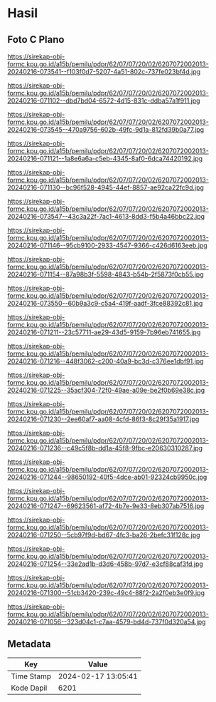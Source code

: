 # Hasil

## Foto C Plano

https://sirekap-obj-formc.kpu.go.id/a15b/pemilu/pdpr/62/07/07/20/02/6207072002013-20240216-073541--f103f0d7-5207-4a51-802c-737fe023bf4d.jpg

https://sirekap-obj-formc.kpu.go.id/a15b/pemilu/pdpr/62/07/07/20/02/6207072002013-20240216-071102--dbd7bd04-6572-4d15-831c-ddba57a1f911.jpg

https://sirekap-obj-formc.kpu.go.id/a15b/pemilu/pdpr/62/07/07/20/02/6207072002013-20240216-073545--470a9756-602b-49fc-9d1a-812fd39b0a77.jpg

https://sirekap-obj-formc.kpu.go.id/a15b/pemilu/pdpr/62/07/07/20/02/6207072002013-20240216-071121--1a8e6a6a-c5eb-4345-8af0-6dca74420192.jpg

https://sirekap-obj-formc.kpu.go.id/a15b/pemilu/pdpr/62/07/07/20/02/6207072002013-20240216-071130--bc96f528-4945-44ef-8857-ae92ca22fc9d.jpg

https://sirekap-obj-formc.kpu.go.id/a15b/pemilu/pdpr/62/07/07/20/02/6207072002013-20240216-073547--43c3a22f-7ac1-4613-8dd3-f5b4a46bbc22.jpg

https://sirekap-obj-formc.kpu.go.id/a15b/pemilu/pdpr/62/07/07/20/02/6207072002013-20240216-071146--95cb9100-2933-4547-9366-c426d6163eeb.jpg

https://sirekap-obj-formc.kpu.go.id/a15b/pemilu/pdpr/62/07/07/20/02/6207072002013-20240216-071154--87a98b3f-5598-4843-b54b-2f5873f0cb55.jpg

https://sirekap-obj-formc.kpu.go.id/a15b/pemilu/pdpr/62/07/07/20/02/6207072002013-20240216-073550--60b9a3c9-c5a4-419f-aadf-3fce88392c81.jpg

https://sirekap-obj-formc.kpu.go.id/a15b/pemilu/pdpr/62/07/07/20/02/6207072002013-20240216-071211--23c57711-ae29-43d5-9159-7b96eb741655.jpg

https://sirekap-obj-formc.kpu.go.id/a15b/pemilu/pdpr/62/07/07/20/02/6207072002013-20240216-071216--448f3062-c200-40a9-bc3d-c376ee1dbf91.jpg

https://sirekap-obj-formc.kpu.go.id/a15b/pemilu/pdpr/62/07/07/20/02/6207072002013-20240216-071225--35acf304-72f0-49ae-a09e-be2f0b69e38c.jpg

https://sirekap-obj-formc.kpu.go.id/a15b/pemilu/pdpr/62/07/07/20/02/6207072002013-20240216-071230--2ee60af7-aa08-4cfd-86f3-8c29f35a1917.jpg

https://sirekap-obj-formc.kpu.go.id/a15b/pemilu/pdpr/62/07/07/20/02/6207072002013-20240216-071236--c49c5f8b-dd1a-45f8-9fbc-e20630310287.jpg

https://sirekap-obj-formc.kpu.go.id/a15b/pemilu/pdpr/62/07/07/20/02/6207072002013-20240216-071244--98650192-40f5-4dce-ab01-92324cb9950c.jpg

https://sirekap-obj-formc.kpu.go.id/a15b/pemilu/pdpr/62/07/07/20/02/6207072002013-20240216-071247--69623561-af72-4b7e-9e33-8eb307ab7516.jpg

https://sirekap-obj-formc.kpu.go.id/a15b/pemilu/pdpr/62/07/07/20/02/6207072002013-20240216-071250--5cb97f9d-bd67-4fc3-ba26-2befc31f128c.jpg

https://sirekap-obj-formc.kpu.go.id/a15b/pemilu/pdpr/62/07/07/20/02/6207072002013-20240216-071254--33e2ad1b-d3d6-458b-97d7-e3cf88caf3fd.jpg

https://sirekap-obj-formc.kpu.go.id/a15b/pemilu/pdpr/62/07/07/20/02/6207072002013-20240216-071300--51cb3420-239c-49c4-88f2-2a2f0eb3e0f9.jpg

https://sirekap-obj-formc.kpu.go.id/a15b/pemilu/pdpr/62/07/07/20/02/6207072002013-20240216-071056--323d04c1-c7aa-4579-bd4d-737f0d320a54.jpg


## Metadata

| Key        | Value               |
| ---------- | ------------------- |
| Time Stamp | 2024-02-17 13:05:41 |
| Kode Dapil | 6201                |



